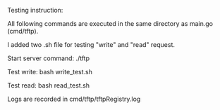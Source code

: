 Testing instruction:

All following commands are executed in the same directory as main.go (cmd/tftp).

I added two .sh file for testing "write" and "read" request.

Start server command: ./tftp

Test write: bash write_test.sh 

Test read: bash read_test.sh 

Logs are recorded in cmd/tftp/tftpRegistry.log